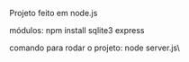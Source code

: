 Projeto feito em node.js 

módulos: npm install sqlite3 express

comando para rodar o projeto: node server.js\